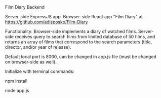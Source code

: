 Film Diary Backend

Server-side ExpressJS app. Browser-side React app "Film Diary" at https://github.com/adisposko/Film-Diary

Functionality: Browser-side implements a diary of watched films. Server-side receives
query to search films from limited database of 50 films, and returns an array of
films that correspond to the search parameters (title, director, and/or year of release).

Default local port is 8000, can be changed in app.js file (must be changed on browser-side as well).

Initialize with terminal commands:

npm install

node app.js